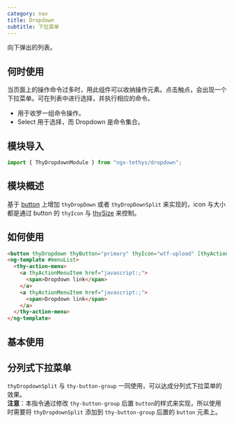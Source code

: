 ```yaml
---
category: nav
title: Dropdown
subtitle: 下拉菜单
---
```


<div class="dg-alert dg-alert-info">向下弹出的列表。</div>

## 何时使用
当页面上的操作命令过多时，用此组件可以收纳操作元素。点击触点，会出现一个下拉菜单。可在列表中进行选择，并执行相应的命令。

+ 用于收罗一组命令操作。
+ Select 用于选择，而 Dropdown 是命令集合。

## 模块导入
```ts
import { ThyDropdownModule } from "ngx-tethys/dropdown";
```

## 模块概述
基于 [button](http://lib.worktile.live/ngx-tethys/components/button/overview) 上增加 `thyDropDown` 或者 `thyDropDownSplit` 来实现的，icon 与大小都是通过 button 的 `thyIcon` 与 [thySize](http://lib.worktile.live/ngx-tethys/components/button/examples) 来控制。


## 如何使用

```html
<button thyDropdown thyButton="primary" thyIcon="wtf-upload" [thyActionMenuToggle]="menuList">下拉菜单</button>
<ng-template #menuList>
  <thy-action-menu>
    <a thyActionMenuItem href="javascript:;">
      <span>Dropdown link</span>
    </a>
    <a thyActionMenuItem href="javascript:;">
      <span>Dropdown link</span>
    </a>
  </thy-action-menu>
</ng-template>

```

## 基本使用
<example name="thy-dropdown-basic-example" />

## 分列式下拉菜单
`thyDropdownSplit` 与 `thy-button-group` 一同使用，可以达成分列式下拉菜单的效果。
<br/>
**注意**：本指令通过修改 `thy-button-group` 后置 `button`的样式来实现，所以使用时需要将
  `thyDropdownSplit` 添加到 `thy-button-group` 后置的 `button` 元素上。
<example name="thy-dropdown-split-example" />